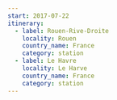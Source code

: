 ```yaml
---
start: 2017-07-22
itinerary:
  - label: Rouen-Rive-Droite
    locality: Rouen
    country_name: France
    category: station
  - label: Le Havre
    locality: Le Harve
    country_name: France
    category: station
---
```

